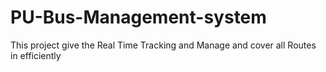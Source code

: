 # PU-Bus-Management-system
This project give the Real Time Tracking and Manage and cover all Routes in  efficiently
